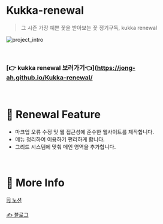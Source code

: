 # Kukka-renewal

> 그 시즌 가장 예쁜 꽃을 받아보는 꽃 정기구독, kukka renewal

![project_intro](https://user-images.githubusercontent.com/81145387/132236419-95f3fd6f-a493-4622-a755-0c104ef5952f.gif)

<br/>

### [👉 kukka renewal 보러가기👈](https://jong-ah.github.io/Kukka-renewal/

<br/>

# 🌟 Renewal Feature

- 마크업 오류 수정 및 웹 접근성에 준수한 웹사이트를 제작합니다.
- 메뉴 정리하여 이용하기 편리하게 합니다.
- 그리드 시스템에 맞춰 메인 영역을 추가합니다.

<br/>

# 🌟 More Info

[🗒 노션](https://crawling-toque-0d8.notion.site/1-kukka-renewal-bc7fd6886510469683beaeb3eaa884b3)

[✍️ 블로그](https://medium.com/jongah-tech-blog/%EA%BE%B8%EA%B9%8C-%EB%A6%AC%EB%89%B4%EC%96%BC-%EC%9B%B9%EC%82%AC%EC%9D%B4%ED%8A%B8-5c8e9c1950b5)
